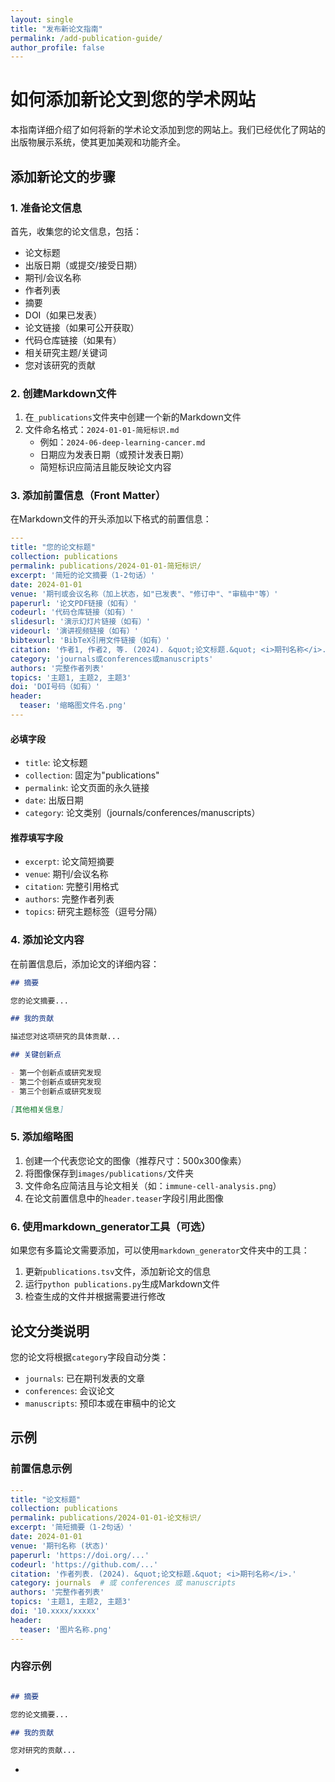 ```yaml
---
layout: single
title: "发布新论文指南"
permalink: /add-publication-guide/
author_profile: false
---
```


# 如何添加新论文到您的学术网站

本指南详细介绍了如何将新的学术论文添加到您的网站上。我们已经优化了网站的出版物展示系统，使其更加美观和功能齐全。

## 添加新论文的步骤

### 1. 准备论文信息

首先，收集您的论文信息，包括：
- 论文标题
- 出版日期（或提交/接受日期）
- 期刊/会议名称
- 作者列表
- 摘要
- DOI（如果已发表）
- 论文链接（如果可公开获取）
- 代码仓库链接（如果有）
- 相关研究主题/关键词
- 您对该研究的贡献

### 2. 创建Markdown文件

1. 在`_publications`文件夹中创建一个新的Markdown文件
2. 文件命名格式：`2024-01-01-简短标识.md`
   - 例如：`2024-06-deep-learning-cancer.md`
   - 日期应为发表日期（或预计发表日期）
   - 简短标识应简洁且能反映论文内容

### 3. 添加前置信息（Front Matter）

在Markdown文件的开头添加以下格式的前置信息：

```yaml
---
title: "您的论文标题"
collection: publications
permalink: publications/2024-01-01-简短标识/
excerpt: '简短的论文摘要（1-2句话）'
date: 2024-01-01
venue: '期刊或会议名称（加上状态，如"已发表"、"修订中"、"审稿中"等）'
paperurl: '论文PDF链接（如有）'
codeurl: '代码仓库链接（如有）'
slidesurl: '演示幻灯片链接（如有）'
videourl: '演讲视频链接（如有）'
bibtexurl: 'BibTeX引用文件链接（如有）'
citation: '作者1, 作者2, 等. (2024). &quot;论文标题.&quot; <i>期刊名称</i>. 页码/DOI/状态.'
category: 'journals或conferences或manuscripts'
authors: '完整作者列表'
topics: '主题1, 主题2, 主题3'
doi: 'DOI号码（如有）'
header:
  teaser: '缩略图文件名.png'
---
```

#### 必填字段
- `title`: 论文标题
- `collection`: 固定为"publications"
- `permalink`: 论文页面的永久链接
- `date`: 出版日期
- `category`: 论文类别（journals/conferences/manuscripts）

#### 推荐填写字段
- `excerpt`: 论文简短摘要
- `venue`: 期刊/会议名称
- `citation`: 完整引用格式
- `authors`: 完整作者列表
- `topics`: 研究主题标签（逗号分隔）

### 4. 添加论文内容

在前置信息后，添加论文的详细内容：

```markdown
## 摘要

您的论文摘要...

## 我的贡献

描述您对这项研究的具体贡献...

## 关键创新点

- 第一个创新点或研究发现
- 第二个创新点或研究发现
- 第三个创新点或研究发现

[其他相关信息]
```

### 5. 添加缩略图

1. 创建一个代表您论文的图像（推荐尺寸：500x300像素）
2. 将图像保存到`images/publications/`文件夹
3. 文件命名应简洁且与论文相关（如：`immune-cell-analysis.png`）
4. 在论文前置信息中的`header.teaser`字段引用此图像

### 6. 使用markdown_generator工具（可选）

如果您有多篇论文需要添加，可以使用`markdown_generator`文件夹中的工具：

1. 更新`publications.tsv`文件，添加新论文的信息
2. 运行`python publications.py`生成Markdown文件
3. 检查生成的文件并根据需要进行修改

## 论文分类说明

您的论文将根据`category`字段自动分类：

- `journals`: 已在期刊发表的文章
- `conferences`: 会议论文
- `manuscripts`: 预印本或在审稿中的论文

## 示例

### 前置信息示例

```yaml
---
title: "论文标题"
collection: publications
permalink: publications/2024-01-01-论文标识/
excerpt: '简短摘要（1-2句话）'
date: 2024-01-01
venue: '期刊名称 (状态)'
paperurl: 'https://doi.org/...'
codeurl: 'https://github.com/...'
citation: '作者列表. (2024). &quot;论文标题.&quot; <i>期刊名称</i>.'
category: journals  # 或 conferences 或 manuscripts
authors: '完整作者列表'
topics: '主题1, 主题2, 主题3'
doi: '10.xxxx/xxxxx'
header:
  teaser: '图片名称.png'
---
```

### 内容示例

```markdown

## 摘要

您的论文摘要...

## 我的贡献

您对研究的贡献...
```


- 

